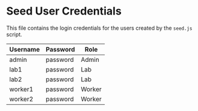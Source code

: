 # Seed User Credentials

This file contains the login credentials for the users created by the `seed.js` script.

| Username | Password | Role    |
|----------|----------|---------|
| admin    | password | Admin   |
| lab1     | password | Lab     |
| lab2     | password | Lab     |
| worker1  | password | Worker  |
| worker2  | password | Worker  |